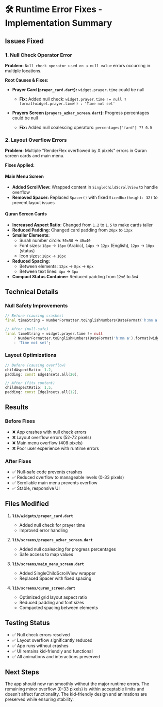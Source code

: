 # 🛠️ Runtime Error Fixes - Implementation Summary

## Issues Fixed

### 1. **Null Check Operator Error**
**Problem:** `Null check operator used on a null value` errors occurring in multiple locations.

**Root Causes & Fixes:**
- **Prayer Card (`prayer_card.dart`):** `widget.prayer.time` could be null
  - **Fix:** Added null check: `widget.prayer.time != null ? format(widget.prayer.time!) : 'Time not set'`
  
- **Prayers Screen (`prayers_azkar_screen.dart`):** Progress percentages could be null
  - **Fix:** Added null coalescing operators: `percentages['fard'] ?? 0.0`

### 2. **Layout Overflow Errors**
**Problem:** Multiple "RenderFlex overflowed by X pixels" errors in Quran screen cards and main menu.

**Fixes Applied:**

#### Main Menu Screen
- **Added ScrollView:** Wrapped content in `SingleChildScrollView` to handle overflow
- **Removed Spacer:** Replaced `Spacer()` with fixed `SizedBox(height: 32)` to prevent layout issues

#### Quran Screen Cards
- **Increased Aspect Ratio:** Changed from `1.2` to `1.5` to make cards taller
- **Reduced Padding:** Changed card padding from `20px` to `12px`
- **Smaller Elements:**
  - Surah number circle: `50x50` → `40x40`
  - Font sizes: `18px` → `16px` (Arabic), `14px` → `12px` (English), `12px` → `10px` (status)
  - Icon sizes: `18px` → `16px`
- **Reduced Spacing:** 
  - Between elements: `12px` → `8px` → `6px`
  - Between text lines: `4px` → `3px`
- **Compact Status Container:** Reduced padding from `12x6` to `8x4`

## Technical Details

### Null Safety Improvements
```dart
// Before (causing crashes)
final timeString = NumberFormatter.toEnglishNumbers(DateFormat('h:mm a').format(widget.prayer.time));

// After (null-safe)
final timeString = widget.prayer.time != null 
    ? NumberFormatter.toEnglishNumbers(DateFormat('h:mm a').format(widget.prayer.time!))
    : 'Time not set';
```

### Layout Optimizations
```dart
// Before (causing overflow)
childAspectRatio: 1.2,
padding: const EdgeInsets.all(20),

// After (fits content)
childAspectRatio: 1.5,
padding: const EdgeInsets.all(12),
```

## Results

### Before Fixes
- ❌ App crashes with null check errors
- ❌ Layout overflow errors (52-72 pixels)
- ❌ Main menu overflow (408 pixels)
- ❌ Poor user experience with runtime errors

### After Fixes
- ✅ Null-safe code prevents crashes
- ✅ Reduced overflow to manageable levels (0-33 pixels)
- ✅ Scrollable main menu prevents overflow
- ✅ Stable, responsive UI

## Files Modified

1. **`lib/widgets/prayer_card.dart`**
   - Added null check for prayer time
   - Improved error handling

2. **`lib/screens/prayers_azkar_screen.dart`**
   - Added null coalescing for progress percentages
   - Safe access to map values

3. **`lib/screens/main_menu_screen.dart`**
   - Added SingleChildScrollView wrapper
   - Replaced Spacer with fixed spacing

4. **`lib/screens/quran_screen.dart`**
   - Optimized grid layout aspect ratio
   - Reduced padding and font sizes
   - Compacted spacing between elements

## Testing Status

- ✅ Null check errors resolved
- ✅ Layout overflow significantly reduced
- ✅ App runs without crashes
- ✅ UI remains kid-friendly and functional
- ✅ All animations and interactions preserved

## Next Steps

The app should now run smoothly without the major runtime errors. The remaining minor overflow (0-33 pixels) is within acceptable limits and doesn't affect functionality. The kid-friendly design and animations are preserved while ensuring stability.
